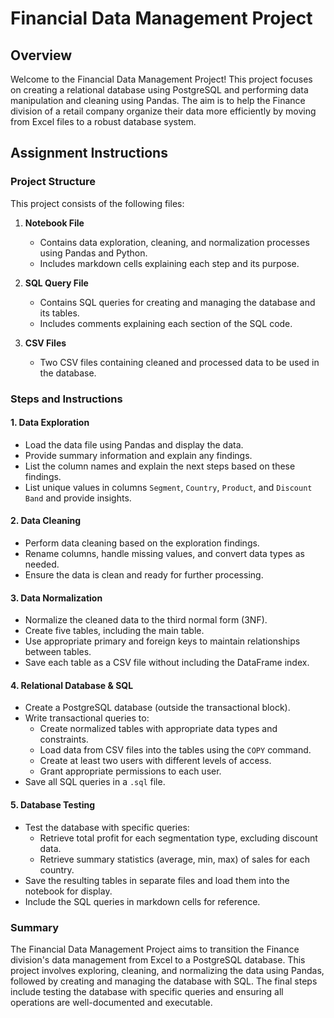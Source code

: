 # Financial Data Management Project

## Overview

Welcome to the Financial Data Management Project! This project focuses on creating a relational database using PostgreSQL and performing data manipulation and cleaning using Pandas. The aim is to help the Finance division of a retail company organize their data more efficiently by moving from Excel files to a robust database system.

## Assignment Instructions

### Project Structure

This project consists of the following files:

1. **Notebook File** 
    - Contains data exploration, cleaning, and normalization processes using Pandas and Python.
    - Includes markdown cells explaining each step and its purpose.

2. **SQL Query File** 
    - Contains SQL queries for creating and managing the database and its tables.
    - Includes comments explaining each section of the SQL code.

3. **CSV Files**
    - Two CSV files containing cleaned and processed data to be used in the database.


### Steps and Instructions

#### 1. Data Exploration

- Load the data file using Pandas and display the data.
- Provide summary information and explain any findings.
- List the column names and explain the next steps based on these findings.
- List unique values in columns `Segment`, `Country`, `Product`, and `Discount Band` and provide insights.

#### 2. Data Cleaning

- Perform data cleaning based on the exploration findings.
- Rename columns, handle missing values, and convert data types as needed.
- Ensure the data is clean and ready for further processing.

#### 3. Data Normalization

- Normalize the cleaned data to the third normal form (3NF).
- Create five tables, including the main table.
- Use appropriate primary and foreign keys to maintain relationships between tables.
- Save each table as a CSV file without including the DataFrame index.

#### 4. Relational Database & SQL

- Create a PostgreSQL database (outside the transactional block).
- Write transactional queries to:
  - Create normalized tables with appropriate data types and constraints.
  - Load data from CSV files into the tables using the `COPY` command.
  - Create at least two users with different levels of access.
  - Grant appropriate permissions to each user.
- Save all SQL queries in a `.sql` file.

#### 5. Database Testing

- Test the database with specific queries:
  - Retrieve total profit for each segmentation type, excluding discount data.
  - Retrieve summary statistics (average, min, max) of sales for each country.
- Save the resulting tables in separate files and load them into the notebook for display.
- Include the SQL queries in markdown cells for reference.

### Summary

The Financial Data Management Project aims to transition the Finance division's data management from Excel to a PostgreSQL database. This project involves exploring, cleaning, and normalizing the data using Pandas, followed by creating and managing the database with SQL. The final steps include testing the database with specific queries and ensuring all operations are well-documented and executable.



